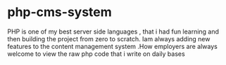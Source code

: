 # php-cms-system
PHP  is one of my best server side languages , that i had fun learning and then building the project from zero to scratch. Iam always adding new features to the content management system  .How employers are always welcome to view the raw php code that i write on daily bases

